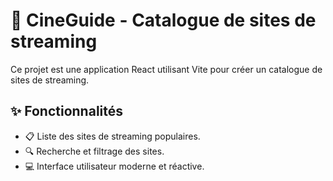 # 🎥 CineGuide - Catalogue de sites de streaming

Ce projet est une application React utilisant Vite pour créer un catalogue de sites de streaming. 

## ✨ Fonctionnalités

- 📋 Liste des sites de streaming populaires.
- 🔍 Recherche et filtrage des sites.
- 💻 Interface utilisateur moderne et réactive.

